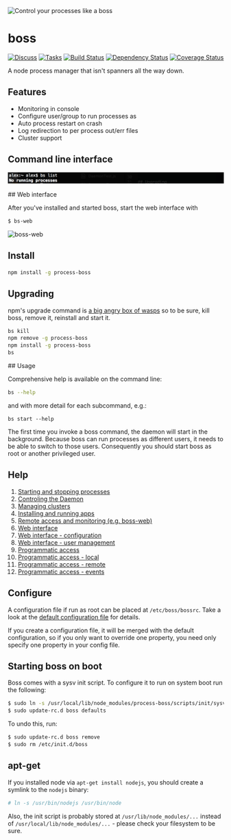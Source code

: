 <img src="https://raw.github.com/tableflip/boss/master/img/boss.png" alt="Control your processes like a boss" width="20%"/>

# boss

[![Discuss](http://img.shields.io/badge/discuss-gitter-brightgreen.svg)](https://gitter.im/tableflip/boss/discuss) [![Tasks](http://img.shields.io/badge/tasks-waffle-brightgreen.svg)](https://waffle.io/tableflip/boss) [![Build Status](https://travis-ci.org/tableflip/boss.svg)](https://travis-ci.org/tableflip/boss) [![Dependency Status](https://david-dm.org/tableflip/boss.svg)](https://david-dm.org/tableflip/boss) [![Coverage Status](https://img.shields.io/coveralls/tableflip/boss/master.svg)](https://coveralls.io/r/tableflip/boss)

A node process manager that isn't spanners all the way down.

## Features

* Monitoring in console
* Configure user/group to run processes as
* Auto process restart on crash
* Log redirection to per process out/err files
* Cluster support

## Command line interface

![cli](img/cli.png)

## Web interface

After you've installed and started boss, start the web interface with

```sh
$ bs-web
```

![boss-web](https://raw.githubusercontent.com/tableflip/boss-web/master/img/host.png)

## Install

```sh
npm install -g process-boss
```

## Upgrading

npm's upgrade command is [a big angry box of wasps](https://github.com/npm/npm/issues/6247#issuecomment-63022163) so to be sure, kill boss, remove it, reinstall and start it.

```sh
bs kill
npm remove -g process-boss
npm install -g process-boss
bs
```

## Usage

Comprehensive help is available on the command line:

```sh
bs --help
```

and with more detail for each subcommand, e.g.:

```
bs start --help
```

The first time you invoke a boss command, the daemon will start in the background.  Because boss can run processes as different users, it needs to be able to switch to those users.  Consequently you should start boss as root or another privileged user.

## Help

1. [Starting and stopping processes](docs/processes.md)
1. [Controling the Daemon](docs/daemon.md)
1. [Managing clusters](docs/clusters.md)
1. [Installing and running apps](docs/apps.md)
1. [Remote access and monitoring (e.g. boss-web)](docs/remote.md)
1. [Web interface](docs/web.md)
1. [Web interface - configuration](docs/web-config.md)
1. [Web interface - user management](docs/web-uesrs.md)
1. [Programmatic access](docs/programmatic-access.md)
1. [Programmatic access - local](docs/programmatic-access-local.md)
1. [Programmatic access - remote](docs/programmatic-access-remote.md)
1. [Programmatic access - events](docs/programmatic-access-events.md)

Configure
---

A configuration file if run as root can be placed at `/etc/boss/bossrc`. Take a look at the [default configuration file](bossrc) for details.

If you create a configuration file, it will be merged with the default configuration, so if you only want to override one property, you need only specify one property in your config file.

## Starting boss on boot

Boss comes with a sysv init script.  To configure it to run on system boot run the following:

```sh
$ sudo ln -s /usr/local/lib/node_modules/process-boss/scripts/init/sysv/boss /etc/init.d/boss
$ sudo update-rc.d boss defaults
```

To undo this, run:

```sh
$ sudo update-rc.d boss remove
$ sudo rm /etc/init.d/boss
```

## apt-get

If you installed node via `apt-get install nodejs`, you should create a symlink to the `nodejs` binary:

```sh
# ln -s /usr/bin/nodejs /usr/bin/node
```

Also, the init script is probably stored at `/usr/lib/node_modules/...` instead of `/usr/local/lib/node_modules/...` - please check your filesystem to be sure.
